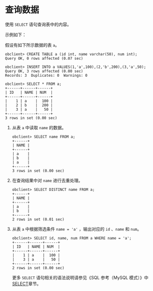 查询数据 
=========================

使用 `SELECT` 语句查询表中的内容。

示例如下：

假设有如下所示数据的表 `a`。

    obclient> CREATE TABLE a (id int, name varchar(50), num int);
    Query OK, 0 rows affected (0.07 sec)
    
    obclient> INSERT INTO a VALUES(1,'a',100),(2,'b',200),(3,'a',50);
    Query OK, 3 rows affected (0.00 sec)
    Records: 3  Duplicates: 0  Warnings: 0
    
    obclient> SELECT * FROM a;
    +------+------+------+
    | ID   | NAME | NUM  |
    +------+------+------+
    |    1 | a    |  100 |
    |    2 | b    |  200 |
    |    3 | a    |   50 |
    +------+------+------+
    3 rows in set (0.00 sec)



1. 从表 `a` 中读取 `name` 的数据。

       obclient> SELECT name FROM a;
       +------+
       | NAME |
       +------+
       | a    |
       | b    |
       | a    |
       +------+
       3 rows in set (0.00 sec)

   

2. 在查询结果中对 `name` 进行去重处理。

       obclient> SELECT DISTINCT name FROM a;
       +------+
       | NAME |
       +------+
       | a    |
       | b    |
       +------+
       2 rows in set (0.01 sec)

   

3. 从表 `a` 中根据筛选条件 `name = 'a'` ，输出对应的 `id` 、`name` 和 `num`。

       obclient> SELECT id, name, num FROM a WHERE name = 'a';
       +------+------+------+
       | ID   | NAME | NUM  |
       +------+------+------+
       |    1 | a    |  100 |
       |    3 | a    |   50 |
       +------+------+------+
       2 rows in set (0.00 sec)

   

   更多 `SELECT` 语句相关的语法说明请参见《SQL 参考（MySQL 模式）》中 [SELECT](t1989838.html#topic-1989838)章节。
   



